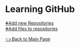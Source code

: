 # Learning GitHub

[➕Add new Repositories](https://github.com/rahulsdas/learning_github/blob/main/Add%20new%20Repositories.md)  
[➕Add files to repositories](https://github.com/rahulsdas/learning_github/blob/main/Add%20files%20to%20repository.md)  
  
[👈 Back to Main Page](https://github.com/rahulsdas)